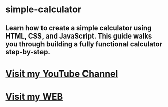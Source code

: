 # simple-calculator
## Learn how to create a simple calculator using HTML, CSS, and JavaScript. This guide walks you through building a fully functional calculator step-by-step.
# [Visit my YouTube Channel](https://www.youtube.com/watch?v=NBDdpT_wSso)
# [Visit my WEB](https://cloudyflyer.com/IToffice/6747428be5e015bfe7d257bc)
